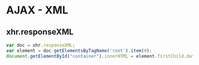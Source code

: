 # AJAX - XML

## xhr.responseXML

```javascript
var doc = xhr.responseXML;
var element = doc.getElementsByTagName('root').item(0);
document.getElementById("container").innerHTML = element.firstChild.data;
```
